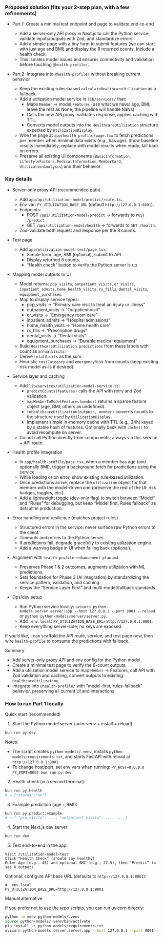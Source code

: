 ### Proposed solution (fits your 2-step plan, with a few refinements)

- Part 1: Create a minimal test endpoint and page to validate end-to-end

  - Add a server-only API proxy in Next.js to call the Python service, validate inputs/outputs with Zod, and standardize errors.
  - Add a simple page with a tiny form to submit features (we can start with just age and BMI) and display the 8 returned counts. Include a health check.
  - This isolates model issues and ensures connectivity and validation before touching `@health-profile/`.

- Part 2: Integrate into `@health-profile/` without breaking current behavior
  - Keep the existing rules-based `calculateHealthcareUtilization` as a fallback.
  - Add a utilization model service in `lib/services/` that:
    - Maps `Member` → model `Features` (use what we have: age, BMI; leave the rest as None; the pipeline will handle NaNs).
    - Calls the new API proxy, validates response, applies caching with TTL.
    - Converts model outputs into the `HealthcareUtilization` structure expected by `UtilizationDisplay`.
  - Wire the page at `app/health-profile/page.tsx` to fetch predictions per member when minimal data exists (e.g., has age). Show baseline results immediately; replace with model results when ready; fall back on errors.
  - Preserve all existing UI components (`BasicInformation`, `LifestyleFactors`, `MedicalInformation`, `MemberCard`, `UtilizationAnalysis`) and their behavior.

### Key details

- Server-only proxy API (recommended path)

  - Add `app/api/utilization-model/predict/route.ts`.
  - Env var: `PY_UTILIZATION_BASE_URL` (default `http://127.0.0.1:8001`).
  - Endpoints:
    - POST `/api/utilization-model/predict` → forwards to `POST /predict`.
    - GET `/api/utilization-model/health` → forwards to `GET /health`.
  - Zod-validate both request and response per the 8 counts.

- Test page

  - Add `app/utilization-model-test/page.tsx`:
    - Simple form: age, BMI (optional), submit to API.
    - Display returned 8 counts.
    - “Health check” button to verify the Python server is up.

- Mapping model outputs to UI

  - Model returns: `pcp_visits`, `outpatient_visits`, `er_visits`, `inpatient_admits`, `home_health_visits`, `rx_fills`, `dental_visits`, `equipment_purchases`.
  - Map to display service types:
    - pcp_visits → “Primary care visit to treat an injury or illness”
    - outpatient_visits → “Outpatient visit”
    - er_visits → “Emergency room care”
    - inpatient_admits → “Hospital admissions”
    - home_health_visits → “Home health care”
    - rx_fills → “Prescription drugs”
    - dental_visits → “Dental visits”
    - equipment_purchases → “Durable medical equipment”
  - Build `HealthcareUtilization.predictions` from these labels with count as `annualVisits`.
  - Derive `totalVisits` as the sum.
  - Heuristic `costCategory` and `emergencyRisk` from counts (keep existing risk model as-is if desired).

- Service layer and caching

  - Add `lib/services/utilization-model-service.ts`:
    - `predictCounts(features)` calls the API with retry and Zod validation.
    - `mapMemberToModelFeatures(member)` returns a sparse feature object (age, BMI; others as undefined).
    - `toHealthcareUtilization(outputs, member)` converts counts to the structure used by `UtilizationDisplay`.
    - Implement simple in-memory cache with TTL (e.g., 24h) keyed by a stable hash of features. Optionally back with `cache()` to avoid recompute on server.
  - Do not call Python directly from components; always via this service + API route.

- Health profile integration

  - In `app/health-profile/page.tsx`, when a member has age (and optionally BMI), trigger a background fetch for predictions using the service.
  - While loading or on error, show existing rule-based utilization.
  - Once predictions arrive, replace the `utilization` object for that member with the model-driven one (preserve the rest of the UI: risk badges, toggles, etc.).
  - Add a lightweight toggle (dev-only flag) to switch between “Model” and “Rules” for debugging, but keep “Model first, Rules fallback” as default in production.

- Error handling and resilience (matches project rules)

  - Structured errors in the service; never surface raw Python errors to the client.
  - Timeouts and retries to the Python server.
  - If predictions fail, degrade gracefully to existing utilization engine.
  - Add a warning badge in UI when falling back (optional).

- Alignment with `health-profile-enhancement-plan.md`

  - Preserves Phase 1 & 2 outcomes, augments utilization with ML predictions.
  - Sets foundation for Phase 3 (AI integration) by standardizing the service pattern, validation, and caching.
  - Keeps the “Service Layer First” and multi-model/fallback standards.

- Ops/dev setup
  - Run Python service locally: `uvicorn python-models.server.server:app --host 127.0.0.1 --port 8001 --reload` or `python python-models/server/server.py`.
  - Add `.env.local`: `PY_UTILIZATION_BASE_URL=http://127.0.0.1:8001`.
  - Keep everything server-side; no keys are exposed.

If you’d like, I can scaffold the API route, service, and test page now, then wire `health-profile` to consume the predictions with fallback.

Summary

- Add server-only proxy API and env config for the Python model.
- Create a minimal test page to verify the 8-count outputs.
- Add a utilization model service to map `Member` → Features, call API with Zod validation and caching, convert outputs to existing `HealthcareUtilization`.
- Integrate into `@health-profile/` with “model-first, rules-fallback” behavior, preserving all current UI and interactions.

### How to run Part 1 locally

Quick start (recommended)

1. Start the Python model server (auto-venv + install + reload):

```bash
bun run py:dev
```

Notes:

- The script creates `python-models/.venv`, installs `python-models/requirements.txt`, and starts FastAPI with reload at `http://127.0.0.1:8001`.
- To change host/port, set env vars when running: `PY_HOST=0.0.0.0 PY_PORT=8002 bun run py:dev`.

2. Health check (in a second terminal):

```bash
bun run py:health
# → {"status":"ok"}
```

3. Example prediction (age + BMI):

```bash
bun run py:predict:example
# → { "pcp_visits": ..., "outpatient_visits": ..., ... }
```

4. Start the Next.js dev server:

```bash
bun run dev
```

5. Test end-to-end in the app:

```text
Visit /utilization-model-test
Click “Health Check” (should say healthy)
Enter Age (e.g., 45) and optional BMI (e.g., 27.5), then “Predict” to see 8 outputs
```

Optional: configure API base URL (defaults to `http://127.0.0.1:8001`):

```env
# .env.local
PY_UTILIZATION_BASE_URL=http://127.0.0.1:8001
```

Manual alternative

If you prefer not to use the repo scripts, you can run uvicorn directly:

```bash
python -m venv python-models/.venv
source python-models/.venv/bin/activate
pip install -r python-models/requirements.txt
uvicorn python-models.server.server:app --host 127.0.0.1 --port 8001 --reload
```
